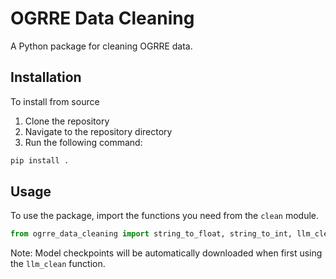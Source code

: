 # OGRRE Data Cleaning

A Python package for cleaning OGRRE data.

## Installation
To install from source

1. Clone the repository
2. Navigate to the repository directory
3. Run the following command:

```bash
pip install .
```

## Usage

To use the package, import the functions you need from the `clean` module.

```python
from ogrre_data_cleaning import string_to_float, string_to_int, llm_clean
```

Note: Model checkpoints will be automatically downloaded when first using the `llm_clean` function.